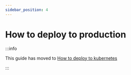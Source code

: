 ```yaml
---
sidebar_position: 4
---
```


# How to deploy to production

:::info

This guide has moved to [How to deploy to kubernetes](./how-to-deploy-to-kubernetes.md)

:::
